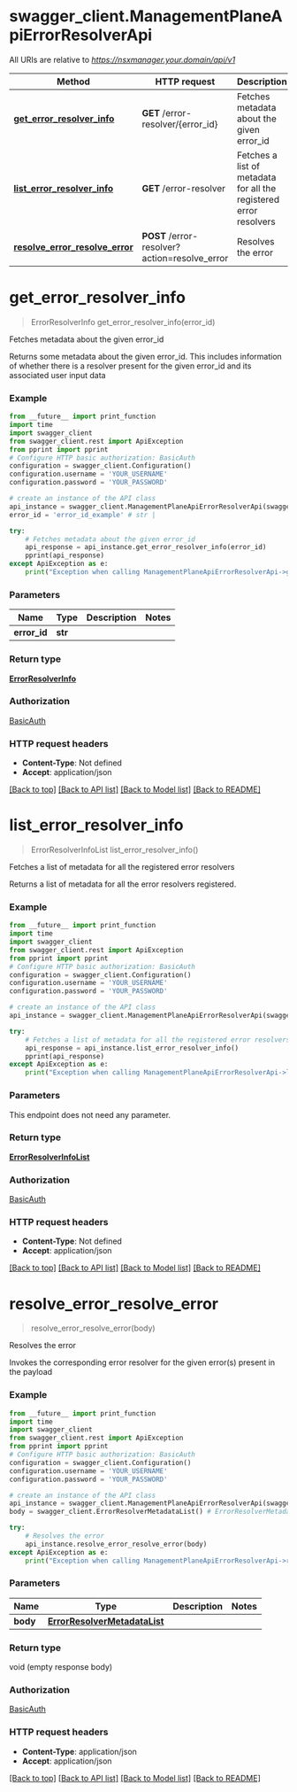 # swagger_client.ManagementPlaneApiErrorResolverApi

All URIs are relative to *https://nsxmanager.your.domain/api/v1*

Method | HTTP request | Description
------------- | ------------- | -------------
[**get_error_resolver_info**](ManagementPlaneApiErrorResolverApi.md#get_error_resolver_info) | **GET** /error-resolver/{error_id} | Fetches metadata about the given error_id
[**list_error_resolver_info**](ManagementPlaneApiErrorResolverApi.md#list_error_resolver_info) | **GET** /error-resolver | Fetches a list of metadata for all the registered error resolvers
[**resolve_error_resolve_error**](ManagementPlaneApiErrorResolverApi.md#resolve_error_resolve_error) | **POST** /error-resolver?action&#x3D;resolve_error | Resolves the error

# **get_error_resolver_info**
> ErrorResolverInfo get_error_resolver_info(error_id)

Fetches metadata about the given error_id

Returns some metadata about the given error_id. This includes information of whether there is a resolver present for the given error_id and its associated user input data 

### Example
```python
from __future__ import print_function
import time
import swagger_client
from swagger_client.rest import ApiException
from pprint import pprint
# Configure HTTP basic authorization: BasicAuth
configuration = swagger_client.Configuration()
configuration.username = 'YOUR_USERNAME'
configuration.password = 'YOUR_PASSWORD'

# create an instance of the API class
api_instance = swagger_client.ManagementPlaneApiErrorResolverApi(swagger_client.ApiClient(configuration))
error_id = 'error_id_example' # str | 

try:
    # Fetches metadata about the given error_id
    api_response = api_instance.get_error_resolver_info(error_id)
    pprint(api_response)
except ApiException as e:
    print("Exception when calling ManagementPlaneApiErrorResolverApi->get_error_resolver_info: %s\n" % e)
```

### Parameters

Name | Type | Description  | Notes
------------- | ------------- | ------------- | -------------
 **error_id** | **str**|  | 

### Return type

[**ErrorResolverInfo**](ErrorResolverInfo.md)

### Authorization

[BasicAuth](../README.md#BasicAuth)

### HTTP request headers

 - **Content-Type**: Not defined
 - **Accept**: application/json

[[Back to top]](#) [[Back to API list]](../README.md#documentation-for-api-endpoints) [[Back to Model list]](../README.md#documentation-for-models) [[Back to README]](../README.md)

# **list_error_resolver_info**
> ErrorResolverInfoList list_error_resolver_info()

Fetches a list of metadata for all the registered error resolvers

Returns a list of metadata for all the error resolvers registered. 

### Example
```python
from __future__ import print_function
import time
import swagger_client
from swagger_client.rest import ApiException
from pprint import pprint
# Configure HTTP basic authorization: BasicAuth
configuration = swagger_client.Configuration()
configuration.username = 'YOUR_USERNAME'
configuration.password = 'YOUR_PASSWORD'

# create an instance of the API class
api_instance = swagger_client.ManagementPlaneApiErrorResolverApi(swagger_client.ApiClient(configuration))

try:
    # Fetches a list of metadata for all the registered error resolvers
    api_response = api_instance.list_error_resolver_info()
    pprint(api_response)
except ApiException as e:
    print("Exception when calling ManagementPlaneApiErrorResolverApi->list_error_resolver_info: %s\n" % e)
```

### Parameters
This endpoint does not need any parameter.

### Return type

[**ErrorResolverInfoList**](ErrorResolverInfoList.md)

### Authorization

[BasicAuth](../README.md#BasicAuth)

### HTTP request headers

 - **Content-Type**: Not defined
 - **Accept**: application/json

[[Back to top]](#) [[Back to API list]](../README.md#documentation-for-api-endpoints) [[Back to Model list]](../README.md#documentation-for-models) [[Back to README]](../README.md)

# **resolve_error_resolve_error**
> resolve_error_resolve_error(body)

Resolves the error

Invokes the corresponding error resolver for the given error(s) present in the payload 

### Example
```python
from __future__ import print_function
import time
import swagger_client
from swagger_client.rest import ApiException
from pprint import pprint
# Configure HTTP basic authorization: BasicAuth
configuration = swagger_client.Configuration()
configuration.username = 'YOUR_USERNAME'
configuration.password = 'YOUR_PASSWORD'

# create an instance of the API class
api_instance = swagger_client.ManagementPlaneApiErrorResolverApi(swagger_client.ApiClient(configuration))
body = swagger_client.ErrorResolverMetadataList() # ErrorResolverMetadataList | 

try:
    # Resolves the error
    api_instance.resolve_error_resolve_error(body)
except ApiException as e:
    print("Exception when calling ManagementPlaneApiErrorResolverApi->resolve_error_resolve_error: %s\n" % e)
```

### Parameters

Name | Type | Description  | Notes
------------- | ------------- | ------------- | -------------
 **body** | [**ErrorResolverMetadataList**](ErrorResolverMetadataList.md)|  | 

### Return type

void (empty response body)

### Authorization

[BasicAuth](../README.md#BasicAuth)

### HTTP request headers

 - **Content-Type**: application/json
 - **Accept**: application/json

[[Back to top]](#) [[Back to API list]](../README.md#documentation-for-api-endpoints) [[Back to Model list]](../README.md#documentation-for-models) [[Back to README]](../README.md)

